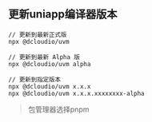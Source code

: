 ## 更新uniapp编译器版本

```
// 更新到最新正式版
npx @dcloudio/uvm

// 更新到最新 Alpha 版
npx @dcloudio/uvm alpha

// 更新到指定版本
npx @dcloudio/uvm x.x.x
npx @dcloudio/uvm x.x.x.xxxxxxxx-alpha
```

> 包管理器选择pnpm
